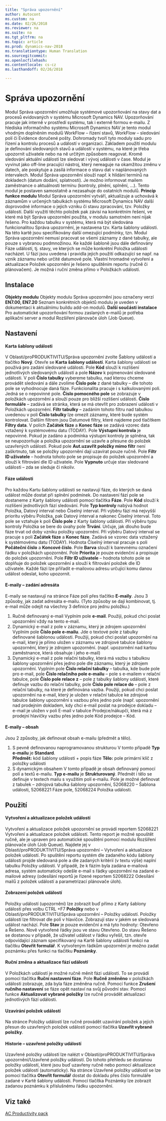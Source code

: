```yaml
---
title: "Správa upozornění"
author: Autocont
ms.custom: na
ms.date: 02/26/2018
ms.reviewer: na
ms.suite: na
ms.tgt_pltfrm: na
ms.topic: article
ms.prod: dynamics-nav-2018
ms.translationtype: Human Translation
ms.sourcegitcommit: 
ms.openlocfilehash: 
ms.contentlocale: cs-cz
ms.lasthandoff: 02/26/2018

---
```


# <a name="ac-pp-notifications.md"></a>Správa upozornění

Modul Správa upozornění umožňuje systémové upozorňování na stavy dat a procesů evidovaných v systému Microsoft Dynamics NAV. Upozorňování pracuje jak interně v prostředí systému, tak i externě formou e-mailu.
Z hlediska informačního systému Microsoft Dynamics NAV je tento modul vhodným doplněním modulů 
WorkFlow – řízení stavů, WorkFlow – sledování polí či Evidence doručené pošty. Dohromady tvoří tyto moduly sadu pro řízení a kontrolu procesů a událostí v organizaci.
Základem použití modulu je definování sledovaných stavů a událostí v systému, na které je třeba upozornit uživatele nebo na ně určitým způsobem reagovat. Kromě sledování aktuální události lze sledovat i vývoj události v čase. 
Modul je vyvinut jako off-line pracující nástroj, který nereaguje na okamžitou změnu v datech, ale poskytuje a zasílá informace o stavu dat v naplánovaných intervalech.
Modul Správa upozornění slouží např. k hlídání termínů na dokladech (datum dodání, splatnosti). Je možno informovat mailem zaměstnance o aktuálnosti termínu (kontroly, plnění, splnění, …). Tento modul je postaven samostatně a nezasahuje do ostatních modulů.
**Princip funkce modulu**
Modul Správa upozornění vytváří, aktualizuje a uchovává k záznamům v určených tabulkách systému Microsoft Dynamics NAV další doprovodné informace o jejich vzniku či stavu zpracování, tzv. Položky událostí. Další využití těchto položek pak závisí na konkrétním řešení, ve které má být Správa upozornění použita, v modulu samotném není nijak řešeno.
Pro každou tabulku v systému, která má být sledována funkcionalitou Správa upozornění, je nastavena tzv. Karta šablony události. Na této kartě jsou specifikovány další omezující podmínky, tzn. Modul Správa upozornění nemusí pracovat se všemi záznamy z dané tabulky, ale pouze s vybranou podmnožinou.
Ke každé šabloně jsou dále definovány Fáze událostí, tj. stavy, ve kterých se může konkrétní Položka události nacházet. U fází jsou uvedena i pravidla jejich použití odkazující se např. na vznik záznamu nebo určité datumové pole.
Vlastní hromadné vytvoření a aktualizace Položek upozornění je řešeno spuštěním reportu (ručně či plánovačem). Je možná i ruční změna přímo v Položkách událostí.

## Instalace
**Objekty modulu**
Objekty modulu Správa upozornění jsou označeny verzí
 **EN7.00, EN7.20**
Seznam konkrétních objektů modulu je uveden v dokumentaci k aktuálnímu buildu add-on modulů.
**Další součásti instalace**
Pro automatické upozorňování formou zaslaných e-mailů je potřeba aplikační server a modul Rozšíření plánovače úloh (Job Queue).

## Nastavení
#### Karta šablony události
V Oblasti/proPRODUKTIVITU/Správa upozornění zvolte Šablony událostí a tlačítko **Nový**. Otevře se **Karta šablony událostí**.  Karta šablony události se používá pro zadání sledované události. 
Pole **Kód** slouží k rozlišení jednotlivých sledovaných událostí a pole **Název** k pojmenování sledované události. V poli **Číslo tabulky** vybereme tabulku, nad kterou chceme provádět sledování a dále zvolíme **Číslo pole** z dané tabulky – dle tohoto pole se vyhodnocuje daná fáze. Funkcionalita pracuje i s kalkulovanými poli. Jedná se o nepovinné pole.
**Číslo pomocného pole** se zobrazuje v položkách upozornění a slouží pouze pro bližší rozlišení události.
**Číslo formuláře** – zadává se stránka, která se má otevřít pro zobrazení události v Položkách upozornění.
**Filtr tabulky** – zadáním tohoto filtru nad tabulkou uvedenou v poli **Číslo tabulky** lze omezit záznamy, které bude systém kontrolovat.
Dalším filtrem jsou Datumové filtry, které najdeme pod tlačítkem **Filtry data**.
V polích **Začátek fáze** a **Konec fáze** se zadává vzorec data vztažený k systémovému datu (TODAY).
Pole **Výstupní kontrola** je nepovinné. Pokud je zadáno a podmínka výstupní kontroly je splněna, tak se neupozorňuje a položka upozornění se uzavře a přesune do položek uzavřených událostí.
Pokud pole **Aut.uzavřít položky mimo filtr** není zaškrtnuto, tak se položky upozornění dají uzavírat pouze ručně. 
Pole **Filtr ID uživatele** – hodnota tohoto pole se propisuje do položek upozornění a slouží k filtrování dle ID uživatele. 
Pole **Vypnuto** určuje stav sledované události – zda se sleduje či nikoliv.
#### Fáze události
Pro každou Kartu šablony události se nastavují fáze, do kterých se daná událost může dostat při splnění podmínek. Do nastavení fází pole se dostaneme z Karty šablony události pomocí tlačítka **Fáze**.
Pole **Kód** slouží k rozlišení jednotlivých fází sledování.
Pole **Typ kontroly** nabývá hodnot Položka, Datový interval nebo Číselný interval. Při výběru fází má nejvyšší prioritu výběru Položka, pak Datový interval a nakonec Číselný interval. Toto pole se vztahuje k poli **Číslo pole** z Karty šablony události.
Při výběru typu kontroly Položka se bere do úvahy pole **Trvání**. Určuje, jak dlouho bude fáze trvat od doby vzniku položky upozornění.
Při výběru Datový interval se pracuje s poli **Začátek fáze** a **Konec fáze**. Zadává se vzorec data vztažený k systémovému datu (TODAY).
Hodnota Číselný interval pracuje s poli **Počáteční číslo** a **Koncové číslo**.
Pole **Barva** slouží k barevnému označení řádku v položkách upozornění.
Pole **Priorita** je pouze evidenční a propisuje do položek upozornění.
Pole **Filtr ID uživatele** – hodnota tohoto pole se doplňuje do položek upozornění a slouží k filtrování položek dle ID uživatele.
Každé fázi lze přiřadit e-mailovou adresu určující komu danou událost odeslat, koho upozornit. 
#### E-maily – zadání adresáta
E-maily se nastavují na stránce Fáze polí přes tlačítko **E-maily**. Jsou 3 způsoby, jak zadat adresáta e-mailu. (Tyto způsoby se dají kombinovat, tj. e-mail může odejít na všechny 3 definice pro jednu položku.)
1.	Ručně definovaný e-mail
Vyplním pole **e-mail**. Použiji, pokud chci poslat upozornění vždy na tento e-mail.
2.	Dynamický e-mail z pole v záznamu, který je zdrojem upozornění
Vyplním pole **Číslo pole e-mailu**. Jde o textové pole z tabulky definované šablonou události. Použiji, pokud chci poslat upozornění na e-mail, který je přímo uložen v záznamu ve zdrojové tabulce šablony upozornění, který je zdrojem upozornění. (např. upozornění nad kartou zaměstnance, která obsahuje i jeho e-mail)
3.	Dynamický e-mail z pole relační tabulky, která má vazbu s tabulkou šablony upozornění přes jedno pole dle záznamu, který je zdrojem upozornění. 
Vyplním pole **Číslo relační tabulky** – tabulka, kde bude pole pro e-mail, pole **Číslo relačního pole e-mailu** – pole s e-mailem v relační tabulce, pole **Číslo pole relace z** – pole z tabulky šablony události, které definuje vazbu do relační tabulky, pole **Číslo pole relace do** – pole z relační tabulky, na které je definována vazba. Použiji, pokud chci poslat upozornění na e-mail, který je uložen v relační tabulce ke zdrojové tabulce šablony upozornění s vazbou přes jedno pole (např. upozornění nad prodejním dokladem, kdy chci e-mail poslat na prodejce dokladu – e-mail je uložen v poli E-mail v tabulce Prodejce/nákupčí, která má z prodejní hlavičky vazbu přes jedno pole Kód prodejce – Kód. 
#### E-maily – obsah
Jsou 2 způsoby, jak definovat obsah e-mailu (předmět a tělo).
1.	S pevně definovanou naprogramovanou strukturou 
V tomto případě **Typ e-mailu** je **Standard**.  
**Předmět:** kód šablony události + popis fáze
**Tělo:** pole primární klíč z položky události
2.	S dynamickým obsahem 
V tomto případě je obsah definovaný pomocí polí a textů e-mailu. **Typ e-mailu** je **Strukturovaný**. Předmět i tělo se definuje v textech mailu s využitím polí e-mailu. Pole je možné definovat z tabulek – zdrojová tabulka šablony upozornění, 52068220 – Šablona události, 52068221 Fáze pole, 52068224 Položka události.

## Použití
#### Vytvoření a aktualizace položek událostí
Vytvoření a aktualizace položek upozornění se provádí reportem 52068221 Vytvoření a aktualizace položek událostí. 
Tento report je možné spouštět ručně, ale je upraven pro automatické spouštění pomocí modulu Rozšíření plánovače úloh (Job Queue).
Najdete jej v Oblasti/proPRODUKTIVITU/Správa upozornění – Vytvoření a aktualizace položek událostí.
Po spuštění reportu systém dle zadaného kódu šablony události projde sledovaná pole a dle zadaných kritérií (v textu výše) naplní tabulku Položky událostí.
V případě, že k fázím byla zadána e-mailová adresa, systém automaticky odešle e-mail s řádky upozornění na zadané e-mailové adresy (odesílání reportů je řízené reportem 52068222 Odesílání mailů z položek událostí a parametrizací plánovače úloh).
#### Zobrazení položek událostí
Položky událostí (upozornění) lze zobrazit buď přímo z Karty šablony události přes volbu CTRL +F7 **Položky** nebo v Oblasti/proPRODUKTIVITU/Správa upozornění – Položky událostí.
Položky událostí lze filtrovat dle polí v hlavičce. Zobrazují stav v jakém se sledovaná událost nachází. Pole **Stav** je pouze evidenční a má tyto hodnoty: Otevřeno a Řešeno. Nově vytvořené řádky jsou ve stavu Otevřeno. Do stavu Řešeno se dostanou v případě, že uživatel událost v řádku vyřešil, tzn. otevře odpovídající záznam specifikovaný na Kartě šablony události funkcí na tlačítku **Otevřít formulář**.
K vytvořeným řádkům upozornění je možno zadat poznámku přes funkci na tlačítku **Poznámky**.
#### Ruční změna a aktualizace fází události
V Položkách událostí je možné ručně měnit fázi události. To se provádí pomocí tlačítka **Ruční nastavení fáze**.
Pole **Ručně změněno** v položkách události zobrazuje, zda byla fáze změněna ručně.
Pomocí funkce **Zrušení ručního nastavení** se fáze opět nastaví na svůj původní stav.
Pomocí funkce **Aktualizovat vybrané položky** lze ručně provádět aktualizaci jednotlivých fází události.
#### Uzavírání položek událostí
Na stránce Položky událostí lze ručně provádět uzavírání položek a jejich přesun do uzavřených položek událostí pomocí tlačítka **Uzavřít vybrané položky**.
#### Historie – uzavřené položky událostí
Uzavřené položky událostí lze nalézt v Oblasti/proPRODUKTIVITU/Správa upozornění/Uzavřené položky událostí.
Do tohoto přehledu se dostanou položky událostí, které jsou buď uzavřeny ručně nebo pomocí aktualizace položek událostí (automaticky).
Na stránce Uzavřené položky událostí se lze pomocí tlačítka **Otevřít formulář** dostat do dokladu přes číslo formuláře zadané v Kartě šablony události.
Pomocí tlačítka Poznámky lze zobrazit zadanou poznámku k příslušnému řádku upozornění.

## <a name="see-also"></a>Viz také  
[AC Productivity pack](ac-pp-productivity-pack.md)  